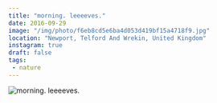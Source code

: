 ```yaml
---
title: "morning. leeeeves."
date: 2016-09-29
image: "/img/photo/f6eb8cd5e6ba4d053d419bf15a4718f9.jpg"
location: "Newport, Telford And Wrekin, United Kingdom"
instagram: true
draft: false
tags:
 - nature
---
```


![morning. leeeeves.](/img/photo/f6eb8cd5e6ba4d053d419bf15a4718f9.jpg)

